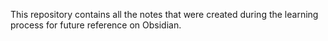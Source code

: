 This repository contains all the notes that were created during the learning process for future reference on Obsidian.
